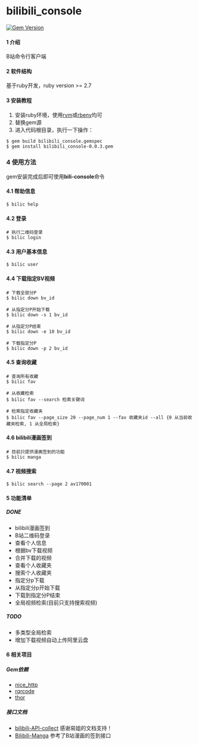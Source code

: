 # bilibili_console

[![Gem Version](https://img.shields.io/gem/v/bilibili_console.svg)][ruby-gems]

[ruby-gems]: https://rubygems.org/gems/bilibili_console

#### 1 介绍

B站命令行客户端

#### 2 软件结构

基于ruby开发，ruby version >= 2.7

#### 3 安装教程

1. 安装ruby环境，使用[rvm](https://ruby-china.org/wiki/rvm-guide)或[rbenv](https://ruby-china.org/wiki/rbenv-guide)均可
2. 替换gem源
3. 进入代码根目录，执行一下操作：

```shell
$ gem build bilibili_console.gemspec
$ gem install bilibili_console-0.0.3.gem
```

### 4 使用方法

gem安装完成后即可使用**bili-console**命令

#### 4.1 帮助信息

```shell
$ bilic help
```

#### 4.2 登录

```shell
# 执行二维码登录
$ bilic login
```

#### 4.3 用户基本信息

```shell
$ bilic user
```

#### 4.4 下载指定BV视频

```shell
# 下载全部分P
$ bilic down bv_id

# 从指定分P开始下载
$ bilic down -s 1 bv_id

# 从指定分P结束
$ bilic down -e 10 bv_id

# 下载指定分P
$ bilic down -p 2 bv_id
```

#### 4.5 查询收藏

```shell
# 查询所有收藏
$ bilic fav

# 从收藏检索
$ bilic fav --search 检索关键词

# 检索指定收藏夹
$ bilic fav --page_size 20 --page_num 1 --fav 收藏夹id --all {0 从当前收藏夹检索, 1 从全局检索}
```

#### 4.6 bilibili漫画签到

```shell
# 目前只提供漫画签到的功能
$ bilic manga
```

#### 4.7 视频搜索

```shell
$ bilic search --page 2 av170001
```

#### 5 功能清单

##### DONE

- bilibili漫画签到
- B站二维码登录
- 查看个人信息
- 根据bv下载视频
- 合并下载的视频
- 查看个人收藏夹
- 搜索个人收藏夹
- 指定分p下载
- 从指定分p开始下载
- 下载到指定分P结束
- 全局视频检索(目前只支持搜索视频)

##### TODO

- 多类型全局检索
- 增加下载视频自动上传阿里云盘

#### 6 相关项目

##### Gem依赖

* [nice_http](https://github.com/MarioRuiz/nice_http)
* [rqrcode](https://github.com/whomwah/rqrcode/)
* [thor](https://github.com/rails/thor)

##### 接口文档

* [bilibili-API-collect](https://github.com/SocialSisterYi/bilibili-API-collect) 感谢易姐的文档支持！
* [Bilibili-Manga](https://github.com/xkk2333/Bilibili-Manga) 参考了B站漫画的签到接口
